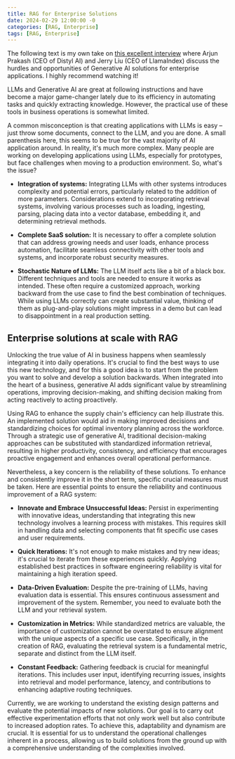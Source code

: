 ```yaml
---
title: RAG for Enterprise Solutions
date: 2024-02-29 12:00:00 -0
categories: [RAG, Enterprise]
tags: [RAG, Enterprise]
---
```


The following text is my own take on [this excellent interview](https://youtu.be/cuxl5g4WEe4?si=vU-jFaDEGVx1oEUs) where Arjun Prakash (CEO of Distyl AI) and Jerry Liu (CEO of LlamaIndex) discuss the hurdles and opportunities of Generative AI solutions for enterprise applications. I highly recommend watching it!

LLMs and Generative AI are great at following instructions and have become a major game-changer lately due to its efficiency in automating tasks and quickly extracting knowledge. However, the practical use of these tools in business operations is somewhat limited.

A common misconception is that creating applications with LLMs is easy – just throw some documents, connect to the LLM, and you are done. A small parenthesis here, this seems to be true for the vast majority of AI application around. In reality, it's much more complex. Many people are working on developing applications using LLMs, especially for prototypes, but face challenges when moving to a production environment. So, what's the issue?

- **Integration of systems:** Integrating LLMs with other systems introduces complexity and potential errors, particularly related to the addition of more parameters. Considerations extend to incorporating retrieval systems, involving various processes such as loading, ingesting, parsing, placing data into a vector database, embedding it, and determining retrieval methods.

- **Complete SaaS solution:** It is necessary to offer a complete solution that can address growing needs and user loads, enhance process automation, facilitate seamless connectivity with other tools and systems, and incorporate robust security measures.

- **Stochastic Nature of LLMs:** The LLM itself acts like a bit of a black box. Different techniques and tools are needed to ensure it works as intended. These often require a customized approach, working backward from the use case to find the best combination of techniques. While using LLMs correctly can create substantial value, thinking of them as plug-and-play solutions might impress in a demo but can lead to disappointment in a real production setting.

## Enterprise solutions at scale with RAG

Unlocking the true value of AI in business happens when seamlessly integrating it into daily operations. It's crucial to find the best ways to use this new technology, and for this a good idea is to start from the problem you want to solve and develop a solution backwards. When integrated into the heart of a business, generative AI adds significant value by streamlining operations, improving decision-making, and shifting decision making from acting reactively to acting proactively.

Using RAG to enhance the supply chain's efficiency can help illustrate this. An implemented solution would aid in making improved decisions and standardizing choices for optimal inventory planning across the workforce. Through a strategic use of generative AI, traditional decision-making approaches can be substituted with standardized information retrieval, resulting in higher productivity, consistency, and efficiency that encourages proactive engagement and enhances overall operational performance.

Nevertheless, a key concern is the reliability of these solutions. To enhance and consistently improve it in the short term, specific crucial measures must be taken. Here are essential points to ensure the reliability and continuous improvement of a RAG system:

- **Innovate and Embrace Unsuccessful Ideas:** Persist in experimenting with innovative ideas, understanding that integrating this new technology involves a learning process with mistakes. This requires skill in handling data and selecting components that fit specific use cases and user requirements.

- **Quick Iterations:** It's not enough to make mistakes and try new ideas; it's crucial to iterate from these experiences quickly. Applying established best practices in software engineering reliability is vital for maintaining a high iteration speed.

- **Data-Driven Evaluation:** Despite the pre-training of LLMs, having evaluation data is essential. This ensures continuous assessment and improvement of the system. Remember, you need to evaluate both the LLM and your retrieval system.

- **Customization in Metrics:** While standardized metrics are valuable, the importance of customization cannot be overstated to ensure alignment with the unique aspects of a specific use case. Specifically, in the creation of RAG, evaluating the retrieval system is a fundamental metric, separate and distinct from the LLM itself.

- **Constant Feedback:** Gathering feedback is crucial for meaningful iterations. This includes user input, identifying recurring issues, insights into retrieval and model performance, latency, and contributions to enhancing adaptive routing techniques.

Currently, we are working to understand the existing design patterns and evaluate the potential impacts of new solutions. Our goal is to carry out effective experimentation efforts that not only work well but also contribute to increased adoption rates. To achieve this, adaptability and dynamism are crucial. It is essential for us to understand the operational challenges inherent in a process, allowing us to build solutions from the ground up with a comprehensive understanding of the complexities involved.